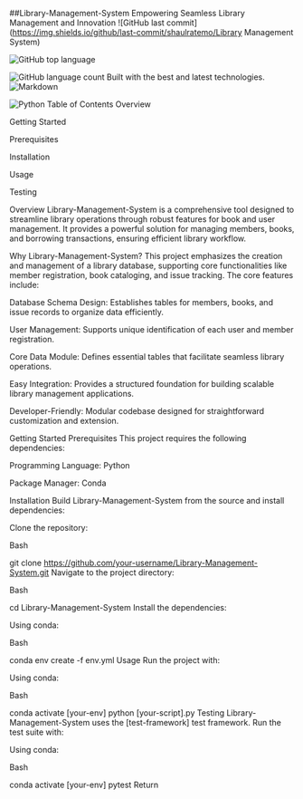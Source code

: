 ##Library-Management-System
Empowering Seamless Library Management and Innovation
![GitHub last commit](https://img.shields.io/github/last-commit/shaulratemo/Library Management System) 

![GitHub top language](https://img.shields.io/github/languages/top/your-username/your-repo) 

![GitHub language count](https://img.shields.io/github/languages/count/your-username/your-repo)
Built with the best and latest technologies.
![Markdown](https://img.shields.io/badge/markdown-%23000000.svg?style=for-the-badge&logo=markdown&logoColor=white)

![Python](https://img.shields.io/badge/python-3670A0?style=for-the-badge&logo=python&logoColor=ffdd54)
Table of Contents
Overview

Getting Started

Prerequisites

Installation

Usage

Testing

Overview
Library-Management-System is a comprehensive tool designed to streamline library operations through robust features for book and user management. It provides a powerful solution for managing members, books, and borrowing transactions, ensuring efficient library workflow.

Why Library-Management-System?
This project emphasizes the creation and management of a library database, supporting core functionalities like member registration, book cataloging, and issue tracking. The core features include:

Database Schema Design: Establishes tables for members, books, and issue records to organize data efficiently.

User Management: Supports unique identification of each user and member registration.

Core Data Module: Defines essential tables that facilitate seamless library operations.

Easy Integration: Provides a structured foundation for building scalable library management applications.

Developer-Friendly: Modular codebase designed for straightforward customization and extension.

Getting Started
Prerequisites
This project requires the following dependencies:

Programming Language: Python

Package Manager: Conda

Installation
Build Library-Management-System from the source and install dependencies:

Clone the repository:

Bash

git clone https://github.com/your-username/Library-Management-System.git
Navigate to the project directory:

Bash

cd Library-Management-System
Install the dependencies:

Using conda:

Bash

conda env create -f env.yml
Usage
Run the project with:

Using conda:

Bash

conda activate [your-env]
python [your-script].py
Testing
Library-Management-System uses the [test-framework] test framework. Run the test suite with:

Using conda:

Bash

conda activate [your-env]
pytest
Return
